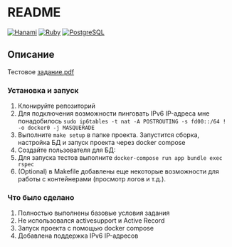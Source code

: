 # README

[![Hanami](https://img.shields.io/badge/Hanami-2.2.1-brightgreen)](https://hanamirb.org/)
[![Ruby](https://img.shields.io/badge/Ruby-3.2.6-red)](https://www.ruby-lang.org/)
[![PostgreSQL](https://img.shields.io/badge/PostgreSQL-%3E%3D%2015-blue)](https://www.postgresql.org/)

## Описание

Тестовое [задание.pdf](https://github.com/user-attachments/files/18563058/default.pdf)

### Установка и запуск

1. Клонируйте репозиторий
2. Для подключения возможности пинговать IPv6 IP-адреса мне понадобилось `sudo ip6tables -t nat -A POSTROUTING -s fd00::/64 ! -o docker0 -j MASQUERADE`
3. Выполните `make setup` в папке проекта. Запустится сборка, настройка БД и запуск проекта через docker compose
4. Создайте пользователя для БД:
5. Для запуска тестов выполните `docker-compose run app bundle exec rspec`
6. (Optional) в Makefile добавлены еще некоторые возможности для работы с контейнерами (просмотр логов и т.д.).

### Что было сделано

1. Полностью выполнены базовые условия задания
2. Не использовался activesupport и Active Record
3. Запуск проекта с помощью docker compose
4. Добавлена поддержка IPv6 IP-адресов
